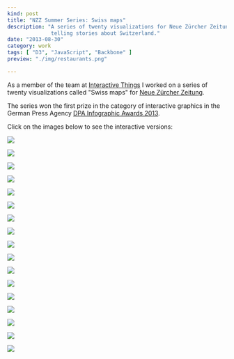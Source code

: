 ```yaml
---
kind: post
title: "NZZ Summer Series: Swiss maps"
description: "A series of twenty visualizations for Neue Zürcher Zeitung 
              telling stories about Switzerland."
date: "2013-08-30"
category: work
tags: [ "D3", "JavaScript", "Backbone" ]
preview: "./img/restaurants.png"

---
```


As a member of the team at <a href="http://interactivethings.com">Interactive Things</a> 
I worked on a series of twenty visualizations called "Swiss maps" for <a href="http://www.nzz.ch/aktuell/inland-sommerserie-schweizer-karten-interaktiv/">Neue Zürcher Zeitung</a>. 

The series won the first prize in the category of interactive graphics in the German Press Agency <a href="http://www.dpa.de/Pressemitteilungen-Detailansic.107+M5d04e3a21eb.0.html">DPA Infographic Awards 2013</a>.

Click on the images below to see the interactive versions: 

[![](img/restaurants.png)](https://storytelling.nzz.ch/2013/sommerserie/#restaurants)

[![](img/migration.png)](https://storytelling.nzz.ch/2013/sommerserie/#migration)

[![](img/strompreise.png)](https://storytelling.nzz.ch/2013/sommerserie/#strompreise)

[![](img/wald.png)](https://storytelling.nzz.ch/2013/sommerserie/#wald)

[![](img/porsche.png)](https://storytelling.nzz.ch/2013/sommerserie/#porsche)

[![](img/distanzen.jpg)](https://storytelling.nzz.ch/2013/sommerserie/#distanzen)

[![](img/schweizen.png)](https://storytelling.nzz.ch/2013/sommerserie/#schweizen)

[![](img/religions.png)](https://storytelling.nzz.ch/2013/sommerserie/#religions)

[![](img/gliederung.png)](https://storytelling.nzz.ch/2013/sommerserie/#gliederung)

[![](img/legislative.png)](https://storytelling.nzz.ch/2013/sommerserie/#legislative)

[![](img/matura.png)](https://storytelling.nzz.ch/2013/sommerserie/#matura)

[![](img/wohnraum.png)](https://storytelling.nzz.ch/2013/sommerserie/#wohnraum)

[![](img/polizisten.png)](https://storytelling.nzz.ch/2013/sommerserie/#polizisten)

[![](img/sbb.png)](https://storytelling.nzz.ch/2013/sommerserie/#sbb)

[![](img/verkehr.png)](https://storytelling.nzz.ch/2013/sommerserie/#verkehr)

[![](img/wetter.png)](https://storytelling.nzz.ch/2013/sommerserie/#wetter)

[![](img/anthems.png)](https://storytelling.nzz.ch/2013/sommerserie/#anthems)
